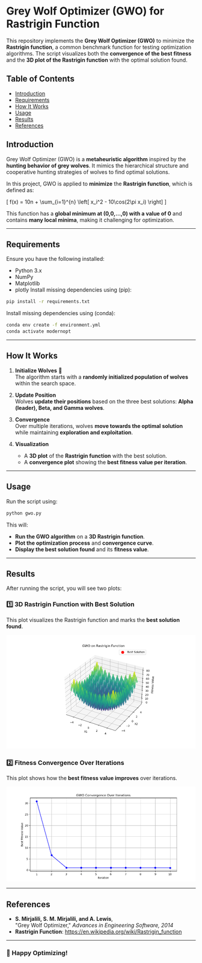 # **Grey Wolf Optimizer (GWO) for Rastrigin Function**

This repository implements the **Grey Wolf Optimizer (GWO)** to minimize the **Rastrigin function**, a common benchmark function for testing optimization algorithms. The script visualizes both the **convergence of the best fitness** and the **3D plot of the Rastrigin function** with the optimal solution found.

## **Table of Contents**
- [Introduction](#introduction)
- [Requirements](#requirements)
- [How It Works](#how-it-works)
- [Usage](#usage)
- [Results](#results)
- [References](#references)

## **Introduction**
Grey Wolf Optimizer (GWO) is a **metaheuristic algorithm** inspired by the **hunting behavior of grey wolves**. It mimics the hierarchical structure and cooperative hunting strategies of wolves to find optimal solutions.

In this project, GWO is applied to **minimize** the **Rastrigin function**, which is defined as:

\[
f(x) = 10n + \sum_{i=1}^{n} \left[ x_i^2 - 10\cos(2\pi x_i) \right]
\]

This function has a **global minimum at (0,0,...,0) with a value of 0** and contains **many local minima**, making it challenging for optimization.

---

## **Requirements**
Ensure you have the following installed:

- Python 3.x
- NumPy
- Matplotlib
- plotly
Install missing dependencies using (pip):

```bash
pip install -r requirements.txt
```

Install missing dependencies using (conda):
```bash
conda env create -f environment.yml
conda activate modernopt
```
---

## **How It Works**
1. **Initialize Wolves** 🐺  
   The algorithm starts with a **randomly initialized population of wolves** within the search space.

2. **Update Position**  
   Wolves **update their positions** based on the three best solutions: **Alpha (leader), Beta, and Gamma wolves**.

3. **Convergence**  
   Over multiple iterations, wolves **move towards the optimal solution** while maintaining **exploration and exploitation**.

4. **Visualization**  
   - A **3D plot** of the **Rastrigin function** with the best solution.  
   - A **convergence plot** showing the **best fitness value per iteration**.

---

## **Usage**
Run the script using:

```bash
python gwo.py
```

This will:
- **Run the GWO algorithm** on a **3D Rastrigin function**.
- **Plot the optimization process** and **convergence curve**.
- **Display the best solution found** and its **fitness value**.

---

## **Results**
After running the script, you will see two plots:

### **1️⃣ 3D Rastrigin Function with Best Solution**
This plot visualizes the Rastrigin function and marks the **best solution found**.

![3D Plot of Rastrigin Function](images/rastrigin_3d.png)

### **2️⃣ Fitness Convergence Over Iterations**
This plot shows how the **best fitness value improves** over iterations.

![Convergence Plot](images/convergence_plot.png)

---

## **References**
- **S. Mirjalili, S. M. Mirjalili, and A. Lewis**,  
  "Grey Wolf Optimizer," *Advances in Engineering Software, 2014*  
- **Rastrigin Function**: https://en.wikipedia.org/wiki/Rastrigin_function

---

### **🚀 Happy Optimizing!**
